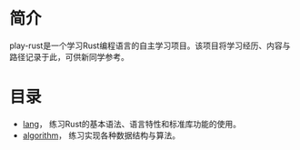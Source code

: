 # 简介
play-rust是一个学习Rust编程语言的自主学习项目。该项目将学习经历、内容与路径记录于此，可供新同学参考。

# 目录
- [lang](lang)， 练习Rust的基本语法、语言特性和标准库功能的使用。
- [algorithm](algorithm)， 练习实现各种数据结构与算法。

